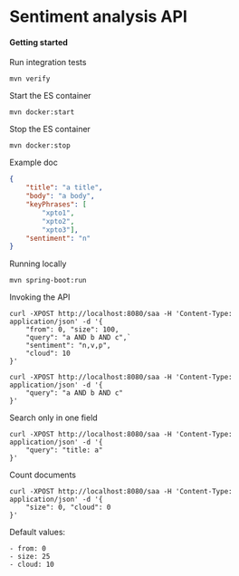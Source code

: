 # Sentiment analysis API

#### Getting started

Run integration tests

```
mvn verify
```


Start the ES container

```
mvn docker:start
```


Stop the ES container

```
mvn docker:stop
```

Example doc

```json
{
    "title": "a title",
    "body": "a body",
    "keyPhrases": [
        "xpto1",
        "xpto2",
        "xpto3"],
    "sentiment": "n"
}
```

Running locally

```
mvn spring-boot:run
```

Invoking the API

```
curl -XPOST http://localhost:8080/saa -H 'Content-Type: application/json' -d '{
    "from": 0, "size": 100,
    "query": "a AND b AND c",`
    "sentiment": "n,v,p",
    "cloud": 10
}'
```

```
curl -XPOST http://localhost:8080/saa -H 'Content-Type: application/json' -d '{
    "query": "a AND b AND c"
}'
```

Search only in one field

```
curl -XPOST http://localhost:8080/saa -H 'Content-Type: application/json' -d '{
    "query": "title: a"
}'
```

Count documents

```
curl -XPOST http://localhost:8080/saa -H 'Content-Type: application/json' -d '{
    "size": 0, "cloud": 0
}'
```

Default values:

```
- from: 0
- size: 25
- cloud: 10
```

